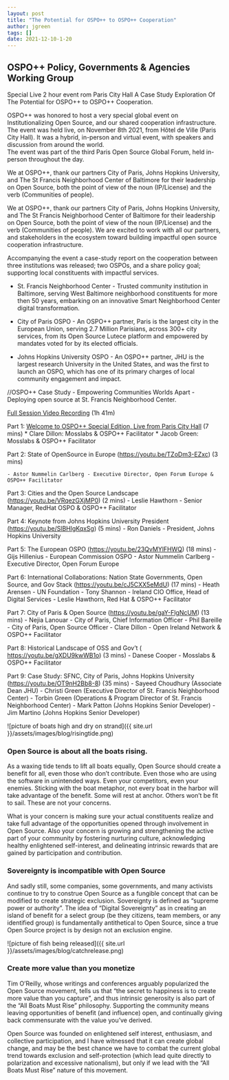 ```yaml
---
layout: post
title: "The Potential for OSPO++ to OSPO++ Cooperation"
author: jgreen
tags: []
date: 2021-12-10-1-20
---
```


## OSPO++ Policy, Governments & Agencies Working Group 
Special Live 2 hour event rom Paris City Hall
A Case Study Exploration Of The Potential for OSPO++ to OSPO++ Cooperation.

OSPO++ was honored to host a very special global event on Institutionalizing Open Source, and our shared cooperation infrastructure.
The event was held live, on November 8th 2021, from Hôtel de Ville (Paris City Hall).
It was a hybrid, in-person and virtual event, with speakers and discussion from around the world.  
The event was part of the third Paris Open Source Global Forum, held in-person throughout the day.

We at OSPO++, thank our partners City of Paris, Johns Hopkins University, and The St Francis Neighborhood Center of Baltimore for their leadership on Open Source, both the point of view of the noun (IP/License) and the verb (Communities of people).

We at OSPO++, thank our partners City of Paris, Johns Hopkins University, and The St Francis Neighborhood Center of Baltimore for their leadership on Open Source, both the point of view of the noun (IP/License) and the verb (Communities of people).
We are excited to work with all our partners, and stakeholders in the ecosystem toward building impactful open source cooperation infrastructure. 

Accompanying the event a case-study report on the cooperation between three institutions was released; two OSPOs, and a share policy goal; supporting local constituents with impactful services.

- St. Francis Neighborhood Center - Trusted community institution in Baltimore, serving West Baltimore neighborhood constituents for more then 50 years, embarking on an innovative Smart Neighborhood Center digital transformation.

- City of Paris OSPO - An OSPO++ partner, Paris is the largest city in the European Union, serving 2.7 Million Parisians, across 300+ city services, from its Open Source Lutece platform and empowered by mandates  voted for by its elected officials.

- Johns Hopkins University OSPO - An OSPO++ partner, JHU is the largest research University in the United States, and was the first to launch an OSPO, which has one of its primary charges of local community engagement and impact.

//OSPO++ Case Study -  Empowering Communities Worlds Apart - Deploying open source at St. Francis Neighborhood Center. 

[Full Session Video Recording](https://youtu.be/oGtCEPy2_-Y) (1h 41m)

Part 1:  [Welcome to OSPO++ Special Edition, Live from Paris City Hall](https://youtu.be/eP9c4ogMAXI) (7 mins)
	* Clare Dillon: Mosslabs & OSPO++ Facilitator 
	* Jacob Green: Mosslabs & OSPO++ Facilitator 

Part 2:  State of OpenSource in Europe (https://youtu.be/TZoDm3-EZxc) (3 mins)

	- Astor Nummelin Carlberg - Executive Director, Open Forum Europe & OSPO++ Facilitator 
		
Part 3:  Cities and the Open Source Landscape (https://youtu.be/VRqezGXjMP0) (2 mins)
		- Leslie Hawthorn - Senior Manager, RedHat OSPO & OSPO++ Facilitator 
		
Part 4:  Keynote from Johns Hopkins University President (https://youtu.be/SlBHlgKqxSg) (5 mins)
		- Ron Daniels - President, Johns Hopkins University
		
Part 5:  The European OSPO (https://youtu.be/23QvMYlFHWQ) (18 mins)
		- Gijs Hillenius - European Commission OSPO
		- Astor Nummelin Carlberg - Executive Director, Open Forum Europe

Part 6:    International Collaborations:  Nation State Governments, Open Source, and Gov Stack (https://youtu.be/cJ5CXX5eMdU) (17 mins)
		- Heath Arensen - UN Foundation
		- Tony Shannon - Ireland CIO Office, Head of Digital Services 
    - Leslie Hawthorn, Red Hat & OSPO++ Facilitator 

Part 7:  City of Paris & Open Source (https://youtu.be/gaY-FlgNcUM) (13 mins)
		- Nejia Lanouar - City of Paris, Chief Information Officer
		- Phil Bareille - City of Paris, Open Source Officer
		- Clare Dillon - Open Ireland Network & OSPO++ Facilitator

Part 8:  Historical Landscape of  OSS and Gov’t  (	https://youtu.be/gXDU9kwWB1o) (3 mins)
		- Danese Cooper - Mosslabs & OSPO++ Facilitator 
	
Part 9:   Case Study:  SFNC, City of Paris, Johns Hopkins University (https://youtu.be/OT9nH2Bb8-8) (35 mins)
		- Sayeed Choudhury (Associate Dean JHU) 
		- Christi Green (Executive Director of St. Francis Neighborhood Center)
		- Torbin Green (Operations & Program Director of St. Francis Neighborhood Center)
    - Mark Patton (Johns Hopkins Senior Developer) 
		- Jim Martino (Johns Hopkins Senior Developer) 


![picture of boats high and dry on strand]({{ site.url }}/assets/images/blog/risingtide.png)

### Open Source is about all the boats rising.


As a waxing tide tends to lift all boats equally, Open Source should create a benefit for all, even those who don’t contribute. Even those who are using the software in unintended ways. Even your competitors, even your enemies. Sticking with the boat metaphor, not every boat in the harbor will take advantage of the benefit. Some will rest at anchor. Others won’t be fit to sail. These are not your concerns.


What is your concern is making sure your actual constituents realize and take full advantage of the opportunities opened through involvement in Open Source. Also your concern is growing and strengthening the active part of your community by fostering nurturing culture, acknowledging healthy enlightened self-interest, and delineating intrinsic rewards that are gained by participation and contribution.

### Sovereignty is incompatible with Open Source


And sadly still, some companies, some governments, and many activists continue to try to construe Open Source as a fungible concept that can be modified to create strategic exclusion. Sovereignty is defined as “supreme power or authority”. The idea of “Digital Sovereignty” as in creating an island of benefit for a select group (be they citizens, team members, or any identified group) is fundamentally antithetical to Open Source, since a true Open Source project is by design not an exclusion engine.

![picture of fish being released]({{ site.url }}/assets/images/blog/catchrelease.png)


### Create more value than you monetize

Tim O’Reilly, whose writings and conferences arguably popularized the Open Source movement, tells us that “the secret to happiness is to create more value than you capture”, and thus intrinsic generosity is also part of the “All Boats Must Rise” philosophy. Supporting the community means leaving opportunities of benefit (and influence) open, and continually giving back commensurate with the value you’ve derived.

Open Source was founded on enlightened self interest, enthusiasm, and collective participation, and I have witnessed that it can create global change, and may be the best chance we have to combat the current global trend towards exclusion and self-protection (which lead quite directly to polarization and excessive nationalism), but only if we lead with the “All Boats Must Rise” nature of this movement.
